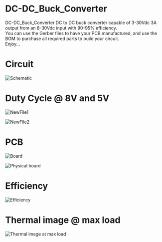 # DC-DC_Buck_Converter
DC-DC_Buck_Converter DC to DC buck converter capable of 3-30Vdc 3A output from an 8-30Vdc input with 90-95% efficiency.    
You can use the Gerber files to have your PCB manufactured, and use the BOM to purchase all required parts to build your circuit.      
Enjoy...  

# Circuit  
![Schematic](https://user-images.githubusercontent.com/55294493/64899167-f6e48a80-d63e-11e9-9533-1345a9696155.JPG)  

# Duty Cycle @ 8V and 5V
![NewFile1](https://user-images.githubusercontent.com/55325587/65063518-4672d100-d933-11e9-9d27-28c2e784a8bd.png)  

![NewFile2](https://user-images.githubusercontent.com/55325587/65063526-496dc180-d933-11e9-85d2-67d0e546c157.png)  

# PCB
![Board](https://user-images.githubusercontent.com/55294493/64897648-01038a80-d639-11e9-9574-50bb8f996f63.png)  

![Physical board](https://user-images.githubusercontent.com/55325587/65214770-1543ef00-da60-11e9-9102-1ea4c62d2c4e.JPG)  

# Efficiency  
![Efficiency](https://user-images.githubusercontent.com/55325587/65214286-428f9d80-da5e-11e9-82d7-abdcd29cfbf0.JPG)  

# Thermal image @ max load  
![Thermal image at max load](https://user-images.githubusercontent.com/55325587/65214844-44f2f700-da60-11e9-8696-f4de5da5b18e.jpg)
